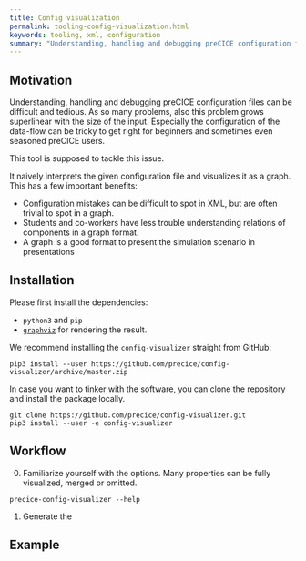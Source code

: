 ```yaml
---
title: Config visualization
permalink: tooling-config-visualization.html
keywords: tooling, xml, configuration
summary: "Understanding, handling and debugging preCICE configuration files can be difficult and tedious. This tool simplifies this process by visualizing the configuration as a dot graph."
---
```


## Motivation

Understanding, handling and debugging preCICE configuration files can be difficult and tedious.
As so many problems, also this problem grows superlinear with the size of the input.
Especially the configuration of the data-flow can be tricky to get right for beginners and sometimes even seasoned preCICE users.

This tool is supposed to tackle this issue.

It naively interprets the given configuration file and visualizes it as a graph.
This has a few important benefits:
* Configuration mistakes can be difficult to spot in XML, but are often trivial to spot in a graph.
* Students and co-workers have less trouble understanding relations of components in a graph format.
* A graph is a good format to present the simulation scenario in presentations

## Installation

Please first install the dependencies:
* `python3` and `pip`
* [`graphviz`](https://graphviz.org/download/) for rendering the result.

We recommend installing the `config-visualizer` straight from GitHub:

```
pip3 install --user https://github.com/precice/config-visualizer/archive/master.zip
```

In case you want to tinker with the software, you can clone the repository and install the package locally.
```
git clone https://github.com/precice/config-visualizer.git
pip3 install --user -e config-visualizer
```

## Workflow

0. Familiarize yourself with the options. Many properties can be fully visualized, merged or omitted.
  ```
  precice-config-visualizer --help
  ```

1. Generate the 




## Example
